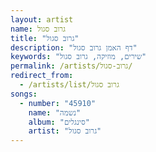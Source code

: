 ```yaml
---
layout: artist
name: גרוב סגול
title: "גרוב סגול"
description: "דף האמן גרוב סגול"
keywords: "שירים, מוזיקה, גרוב סגול"
permalink: /artists/גרוב-סגול/
redirect_from:
  - /artists/list/גרוב סגול
songs:
  - number: "45910"
    name: "נשמה"
    album: "סינגלים"
    artist: "גרוב סגול"
---
```

